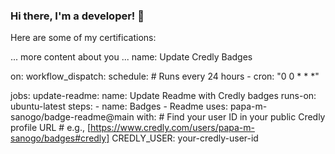 ### Hi there, I'm a developer! 👋

Here are some of my certifications:

<!--START_SECTION:badges-->
<!--END_SECTION:badges-->

... more content about you ...
name: Update Credly Badges

on:
  workflow_dispatch:
  schedule:
    # Runs every 24 hours
    - cron: "0 0 * * *"

jobs:
  update-readme:
    name: Update Readme with Credly badges
    runs-on: ubuntu-latest
    steps:
      - name: Badges - Readme
        uses: papa-m-sanogo/badge-readme@main
        with:
          # Find your user ID in your public Credly profile URL
          # e.g., [https://www.credly.com/users/papa-m-sanogo/badges#credly]
          CREDLY_USER: your-credly-user-id
